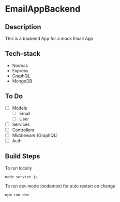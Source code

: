 # EmailAppBackend

## Description

This is a backend App for a mock Email App

## Tech-stack

- NodeJs
- Express
- GraphQL
- MongoDB

## To Do

- [ ] Models
  - [ ] Email
  - [ ] User
- [ ] Services
- [ ] Controllers
- [ ] Middleware (GraphQL)
- [ ] Auth

## Build Steps

To run locally

```bashs
node service.js
```

To run dev mode (nodemon) for auto restart on change

```bashs
npm run dev
```
